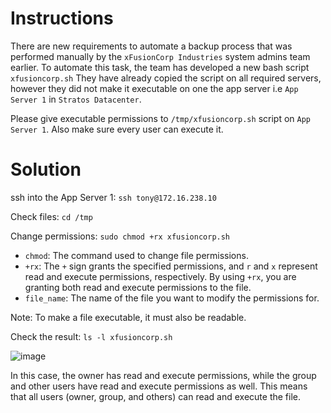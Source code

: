 # Instructions

There are new requirements to automate a backup process that was performed manually by the `xFusionCorp Industries` system admins team earlier. To automate this task, the team has developed a new bash script `xfusioncorp.sh` They have already copied the script on all required servers, however 
they did not make it executable on one the app server i.e `App Server 1` in `Stratos Datacenter`.

Please give executable permissions to `/tmp/xfusioncorp.sh` script on `App Server 1`.  Also make sure every user can execute it.

# Solution

ssh into the App Server 1: `ssh tony@172.16.238.10`

Check files: `cd /tmp`

Change permissions: `sudo chmod +rx xfusioncorp.sh`

- `chmod`: The command used to change file permissions.
- `+rx`: The `+` sign grants the specified permissions, and `r` and `x` represent read and execute permissions, respectively. By using `+rx`, you are granting both read and execute permissions to the file.
- `file_name`: The name of the file you want to modify the permissions for.

Note: To make a file executable, it must also be readable.

Check the result: `ls -l xfusioncorp.sh`

![image](https://github.com/janaom/KodeKloud-Engineer-2.0/assets/83917694/b25923e3-ab84-4868-9fe9-c6a193da72a4)

In this case, the owner has read and execute permissions, while the group and other users have read and execute permissions as well. This means that all users (owner, group, and others) can read and execute the file.
